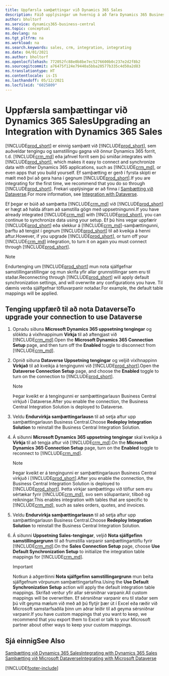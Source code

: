 ```yaml
---
title: Uppfærsla samþættingar við Dynamics 365 Sales
description: Fáið upplýsingar um hvernig á að færa Dynamics 365 Business Central samþættinginu við Dynamics 365 Sales yfir í nýjustu útgáfuna.
author: bholtorf
ms.service: dynamics365-business-central
ms.topic: conceptual
ms.devlang: na
ms.tgt_pltfrm: na
ms.workload: na
ms.search.keywords: sales, crm, integration, integrating
ms.date: 04/01/2021
ms.author: bholtorf
ms.openlocfilehash: 772052fc88e0b8be7ec5276600b0c237e2d2f8b2
ms.sourcegitcommit: a76475f124e79440a5bba20577b335c4d50a2d83
ms.translationtype: HT
ms.contentlocale: is-IS
ms.lasthandoff: 05/12/2021
ms.locfileid: "6025809"
---
```

# <a name="upgrading-an-integration-with-dynamics-365-sales"></a><span data-ttu-id="a61d0-103">Uppfærsla samþættingar við Dynamics 365 Sales</span><span class="sxs-lookup"><span data-stu-id="a61d0-103">Upgrading an Integration with Dynamics 365 Sales</span></span>
[!INCLUDE[prod_short](includes/prod_short.md)] <span data-ttu-id="a61d0-104">er einnig samþætt við [!INCLUDE[prod_short](includes/cds_long_md.md)], sem auðveldar tengingu og samstillingu gagna við önnur Dynamics 365 forrit, t.d. [!INCLUDE[crm_md](includes/crm_md.md)] eða jafnvel forrit sem þú smíðar.</span><span class="sxs-lookup"><span data-stu-id="a61d0-104">integrates with [!INCLUDE[prod_short](includes/cds_long_md.md)], which makes it easy to connect and synchronize data with other Dynamics 365 applications, such as [!INCLUDE[crm_md](includes/crm_md.md)], or even apps that you build yourself.</span></span> <span data-ttu-id="a61d0-105">Ef samþætting er gerð í fyrsta skipti er mælt með því að gera hana í gegnum [!INCLUDE[prod_short](includes/cds_long_md.md)].</span><span class="sxs-lookup"><span data-stu-id="a61d0-105">If you are integrating for the first time, we recommend that you do so through [!INCLUDE[prod_short](includes/cds_long_md.md)].</span></span> <span data-ttu-id="a61d0-106">Frekari upplýsingar er að finna í [Samþætting við Dataverse](admin-common-data-service.md).</span><span class="sxs-lookup"><span data-stu-id="a61d0-106">For more information, see [Integration with Dataverse](admin-common-data-service.md).</span></span>

<span data-ttu-id="a61d0-107">Ef þegar er búið að samþætta [!INCLUDE[crm_md](includes/crm_md.md)] við [!INCLUDE[prod_short](includes/prod_short.md)] er hægt að halda áfram að samstilla gögn með uppsetningunni.</span><span class="sxs-lookup"><span data-stu-id="a61d0-107">If you have already integrated [!INCLUDE[crm_md](includes/crm_md.md)] with [!INCLUDE[prod_short](includes/prod_short.md)], you can continue to synchronize data using your setup.</span></span> <span data-ttu-id="a61d0-108">Ef þú hins vegar uppfærir [!INCLUDE[prod_short](includes/prod_short.md)] eða slekkur á [!INCLUDE[crm_md](includes/crm_md.md)]-samþættingunni, þarftu að tengjst í gegnum [!INCLUDE[prod_short](includes/cds_long_md.md)] til að kveikja á henni aftur.</span><span class="sxs-lookup"><span data-stu-id="a61d0-108">However, if you upgrade [!INCLUDE[prod_short](includes/prod_short.md)], or turn off your [!INCLUDE[crm_md](includes/crm_md.md)] integration, to turn it on again you must connect through [!INCLUDE[prod_short](includes/cds_long_md.md)].</span></span> 

> [!NOTE]
> <span data-ttu-id="a61d0-109">Endurtenging um [!INCLUDE[prod_short](includes/cds_long_md.md)] mun nota sjálfgefnar samstillingarstillingar og mun skrifa yfir allar grunnstillingar sem eru til staðar.</span><span class="sxs-lookup"><span data-stu-id="a61d0-109">Reconnecting through [!INCLUDE[prod_short](includes/cds_long_md.md)] will apply default synchronization settings, and will overwrite any configurations you have.</span></span> <span data-ttu-id="a61d0-110">Til dæmis verða sjálfgefnar töfluvarpanir notaðar.</span><span class="sxs-lookup"><span data-stu-id="a61d0-110">For example, the default table mappings will be applied.</span></span>

## <a name="to-upgrade-your-connection-to-use-dataverse"></a><span data-ttu-id="a61d0-111">Tenging uppfærð til að nota Dataverse</span><span class="sxs-lookup"><span data-stu-id="a61d0-111">To upgrade your connection to use Dataverse</span></span>
1. <span data-ttu-id="a61d0-112">Opnaðu síðuna **Microsoft Dynamics 365 uppsetning tengingar** og slökktu á víxlhnappinum **Virkja** til að aftengjast við [!INCLUDE[crm_md](includes/crm_md.md)].</span><span class="sxs-lookup"><span data-stu-id="a61d0-112">Open the **Microsoft Dynamics 365 Connection Setup** page, and then turn off the **Enabled** toggle to disconnect from [!INCLUDE[crm_md](includes/crm_md.md)].</span></span>
2. <span data-ttu-id="a61d0-113">Opnið síðuna **Dataverse Uppsetning tengingar** og veljið víxlhnappinn **Virkjað** til að kveikja á tengingunni við [!INCLUDE[prod_short](includes/cds_long_md.md)].</span><span class="sxs-lookup"><span data-stu-id="a61d0-113">Open the **Dataverse Connection Setup** page, and choose the **Enabled** toggle to turn on the connection to [!INCLUDE[prod_short](includes/cds_long_md.md)].</span></span>
  
   > [!NOTE]
   > <span data-ttu-id="a61d0-114">Þegar kveikt er á tengingunni er samþættingarlausn Business Central virkjuð í Dataverse.</span><span class="sxs-lookup"><span data-stu-id="a61d0-114">After you enable the connection, the Business Central Integration Solution is deployed to Dataverse.</span></span>
3. <span data-ttu-id="a61d0-115">Veldu **Endurvirkja samþættingarlausn** til að setja aftur upp samþættingarlausn Business Central.</span><span class="sxs-lookup"><span data-stu-id="a61d0-115">Choose **Redeploy Integration Solution** to reinstall the Business Central Integration Solution.</span></span>
4. <span data-ttu-id="a61d0-116">Á síðunni **Microsoft Dynamics 365 uppsetning tengingar** skal kveikja á **Virkja** til að tengja aftur við [!INCLUDE[crm_md](includes/crm_md.md)].</span><span class="sxs-lookup"><span data-stu-id="a61d0-116">On the **Microsoft Dynamics 365 Connection Setup** page, turn on the **Enabled** toggle to reconnect to [!INCLUDE[crm_md](includes/crm_md.md)].</span></span>
  
   > [!NOTE]
   > <span data-ttu-id="a61d0-117">Þegar kveikt er á tengingunni er samþættingarlausn Business Central virkjuð í [!INCLUDE[prod_short](includes/prod_short.md)].</span><span class="sxs-lookup"><span data-stu-id="a61d0-117">After you enable the connection, the Business Central Integration Solution is deployed to [!INCLUDE[prod_short](includes/prod_short.md)].</span></span> <span data-ttu-id="a61d0-118">Þetta virkjar samþættingu við töflur sem eru sértækar fyrir [!INCLUDE[crm_md](includes/crm_md.md)], svo sem sölupantanir, tilboð og reikningar.</span><span class="sxs-lookup"><span data-stu-id="a61d0-118">This enables integration with tables that are specific to [!INCLUDE[crm_md](includes/crm_md.md)], such as sales orders, quotes, and invoices.</span></span>
5. <span data-ttu-id="a61d0-119">Veldu **Endurvirkja samþættingarlausn** til að setja aftur upp samþættingarlausn Business Central.</span><span class="sxs-lookup"><span data-stu-id="a61d0-119">Choose **Redeploy Integration Solution** to reinstall the Business Central Integration Solution.</span></span>
6. <span data-ttu-id="a61d0-120">Á síðunni **Uppsetning Sales-tengingar**, veljið **Nota sjálfgefinn samstillingargrunn** til að frumstilla varpanir samþættingartöflu fyrir [!INCLUDE[crm_md](includes/crm_md.md)].</span><span class="sxs-lookup"><span data-stu-id="a61d0-120">On the **Sales Connection Setup** page, choose **Use Default Synchronization Setup** to initialize the integration table mappings for [!INCLUDE[crm_md](includes/crm_md.md)].</span></span>

   > [!IMPORTANT]
   > <span data-ttu-id="a61d0-121">Notkun á aðgerðinni **Nota sjálfgefinn samstillingargrunn** mun beita sjálfgefnum vörpunum samþættingartaflna.</span><span class="sxs-lookup"><span data-stu-id="a61d0-121">Using the **Use Default Synchronization Setup** action will apply the default integration table mappings.</span></span> <span data-ttu-id="a61d0-122">Skrifað verður yfir allar sérsniðnar varpanir.</span><span class="sxs-lookup"><span data-stu-id="a61d0-122">All custom mappings will be overwritten.</span></span> <span data-ttu-id="a61d0-123">Ef sérsniðnar varpanir eru til staðar sem þú vilt geyma mælum við með að þú flytjir þær út í Excel eða ræðir við Microsoft samstarfsaðila þinn um aðrar leiðir til að geyma sérsniðnar varpanir.</span><span class="sxs-lookup"><span data-stu-id="a61d0-123">If you have custom mappings that you want to keep, we recommend that you export them to Excel or talk to your Microsoft partner about other ways to keep your custom mappings.</span></span>    

## <a name="see-also"></a><span data-ttu-id="a61d0-124">Sjá einnig</span><span class="sxs-lookup"><span data-stu-id="a61d0-124">See Also</span></span>
[<span data-ttu-id="a61d0-125">Samþætting við Dynamics 365 Sales</span><span class="sxs-lookup"><span data-stu-id="a61d0-125">Integrating with Dynamics 365 Sales</span></span>](admin-prepare-dynamics-365-for-sales-for-integration.md)  
[<span data-ttu-id="a61d0-126">Samþætting við Microsoft Dataverse</span><span class="sxs-lookup"><span data-stu-id="a61d0-126">Integrating with Microsoft Dataverse</span></span>](admin-common-data-service.md)


[!INCLUDE[footer-include](includes/footer-banner.md)]